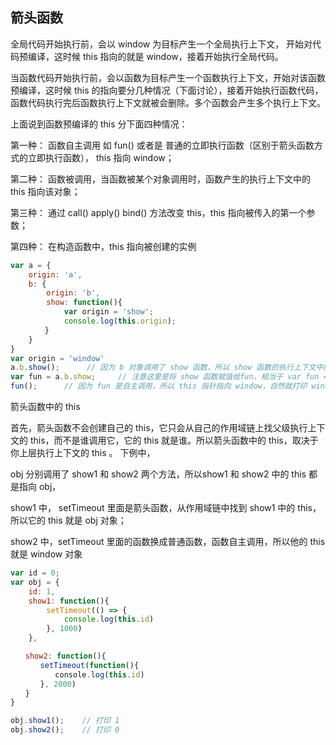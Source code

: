 ## 箭头函数
全局代码开始执行前，会以 window 为目标产生一个全局执行上下文， 开始对代码预编译，这时候 this 指向的就是 window，接着开始执行全局代码。

当函数代码开始执行前，会以函数为目标产生一个函数执行上下文，开始对该函数预编译，这时候 this 的指向要分几种情况（下面讨论），接着开始执行函数代码，函数代码执行完后函数执行上下文就被会删除。多个函数会产生多个执行上下文。

上面说到函数预编译的 this 分下面四种情况：

第一种： 函数自主调用 如 fun() 或者是 普通的立即执行函数（区别于箭头函数方式的立即执行函数）， this 指向 window；

第二种： 函数被调用，当函数被某个对象调用时，函数产生的执行上下文中的 this 指向该对象；

第三种： 通过 call() apply() bind() 方法改变 this，this 指向被传入的第一个参数；

第四种： 在构造函数中，this 指向被创建的实例

```js
var a = {
    origin: 'a',
    b: {
        origin: 'b',
        show: function(){
　　　       var origin = 'show';
            console.log(this.origin);
　      }
    }
}
var origin = 'window'
a.b.show();      // 因为 b 对象调用了 show 函数，所以 show 函数的执行上下文中的 this 指针指向 b 对象
var fun = a.b.show;     // 注意这里是将 show 函数赋值给fun，相当于 var fun = function(){console.log(this)}
fun();      // 因为 fun 是自主调用，所以 this 指针指向 window，自然就打印 window 对象了
```

箭头函数中的 this

首先，箭头函数不会创建自己的 this，它只会从自己的作用域链上找父级执行上下文的 this，而不是谁调用它，它的 this 就是谁。所以箭头函数中的 this，取决于你上层执行上下文的 this 。
下例中，

obj 分别调用了 show1 和 show2 两个方法，所以show1 和 show2 中的 this 都是指向 obj，

show1 中， setTimeout 里面是箭头函数，从作用域链中找到 show1 中的 this，所以它的 this 就是 obj 对象；

show2 中，setTimeout 里面的函数换成普通函数，函数自主调用，所以他的 this 就是 window 对象

```js
var id = 0;
var obj = {
    id: 1,
    show1: function(){
        setTimeout(() => {
            console.log(this.id)
        }, 1000)
    },

　　show2: function(){
　　　　setTimeout(function(){
　　　　　　console.log(this.id)
　　　　}, 2000)
　　}
}

obj.show1();    // 打印 1
obj.show2();    // 打印 0
```